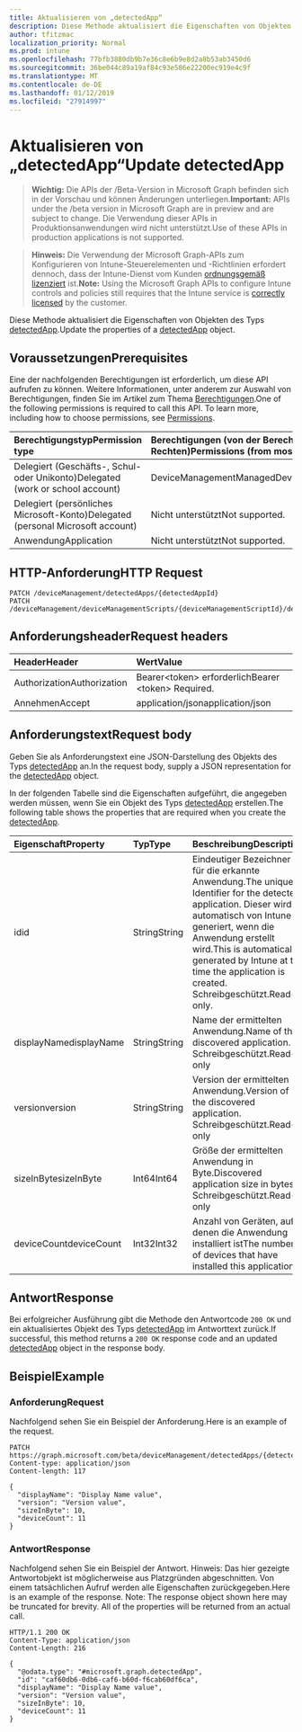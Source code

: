```yaml
---
title: Aktualisieren von „detectedApp“
description: Diese Methode aktualisiert die Eigenschaften von Objekten des Typs detectedApp.
author: tfitzmac
localization_priority: Normal
ms.prod: intune
ms.openlocfilehash: 77bfb3880db9b7e36c8e6b9e8d2a8b53ab3450d6
ms.sourcegitcommit: 36be044c89a19af84c93e586e22200ec919e4c9f
ms.translationtype: MT
ms.contentlocale: de-DE
ms.lasthandoff: 01/12/2019
ms.locfileid: "27914997"
---
```

# <a name="update-detectedapp"></a><span data-ttu-id="7b9e3-103">Aktualisieren von „detectedApp“</span><span class="sxs-lookup"><span data-stu-id="7b9e3-103">Update detectedApp</span></span>

> <span data-ttu-id="7b9e3-104">**Wichtig:** Die APIs der /Beta-Version in Microsoft Graph befinden sich in der Vorschau und können Änderungen unterliegen.</span><span class="sxs-lookup"><span data-stu-id="7b9e3-104">**Important:** APIs under the /beta version in Microsoft Graph are in preview and are subject to change.</span></span> <span data-ttu-id="7b9e3-105">Die Verwendung dieser APIs in Produktionsanwendungen wird nicht unterstützt.</span><span class="sxs-lookup"><span data-stu-id="7b9e3-105">Use of these APIs in production applications is not supported.</span></span>

> <span data-ttu-id="7b9e3-106">**Hinweis:** Die Verwendung der Microsoft Graph-APIs zum Konfigurieren von Intune-Steuerelementen und -Richtlinien erfordert dennoch, dass der Intune-Dienst vom Kunden [ordnungsgemäß lizenziert](https://go.microsoft.com/fwlink/?linkid=839381) ist.</span><span class="sxs-lookup"><span data-stu-id="7b9e3-106">**Note:** Using the Microsoft Graph APIs to configure Intune controls and policies still requires that the Intune service is [correctly licensed](https://go.microsoft.com/fwlink/?linkid=839381) by the customer.</span></span>

<span data-ttu-id="7b9e3-107">Diese Methode aktualisiert die Eigenschaften von Objekten des Typs [detectedApp](../resources/intune-devices-detectedapp.md).</span><span class="sxs-lookup"><span data-stu-id="7b9e3-107">Update the properties of a [detectedApp](../resources/intune-devices-detectedapp.md) object.</span></span>
## <a name="prerequisites"></a><span data-ttu-id="7b9e3-108">Voraussetzungen</span><span class="sxs-lookup"><span data-stu-id="7b9e3-108">Prerequisites</span></span>
<span data-ttu-id="7b9e3-p102">Eine der nachfolgenden Berechtigungen ist erforderlich, um diese API aufrufen zu können. Weitere Informationen, unter anderem zur Auswahl von Berechtigungen, finden Sie im Artikel zum Thema [Berechtigungen](/graph/permissions-reference).</span><span class="sxs-lookup"><span data-stu-id="7b9e3-p102">One of the following permissions is required to call this API. To learn more, including how to choose permissions, see [Permissions](/graph/permissions-reference).</span></span>

|<span data-ttu-id="7b9e3-111">Berechtigungstyp</span><span class="sxs-lookup"><span data-stu-id="7b9e3-111">Permission type</span></span>|<span data-ttu-id="7b9e3-112">Berechtigungen (von der Berechtigung mit den meisten Rechten zu der mit den wenigsten Rechten)</span><span class="sxs-lookup"><span data-stu-id="7b9e3-112">Permissions (from most to least privileged)</span></span>|
|:---|:---|
|<span data-ttu-id="7b9e3-113">Delegiert (Geschäfts-, Schul- oder Unikonto)</span><span class="sxs-lookup"><span data-stu-id="7b9e3-113">Delegated (work or school account)</span></span>|<span data-ttu-id="7b9e3-114">DeviceManagementManagedDevices.ReadWrite.All</span><span class="sxs-lookup"><span data-stu-id="7b9e3-114">DeviceManagementManagedDevices.ReadWrite.All</span></span>|
|<span data-ttu-id="7b9e3-115">Delegiert (persönliches Microsoft-Konto)</span><span class="sxs-lookup"><span data-stu-id="7b9e3-115">Delegated (personal Microsoft account)</span></span>|<span data-ttu-id="7b9e3-116">Nicht unterstützt</span><span class="sxs-lookup"><span data-stu-id="7b9e3-116">Not supported.</span></span>|
|<span data-ttu-id="7b9e3-117">Anwendung</span><span class="sxs-lookup"><span data-stu-id="7b9e3-117">Application</span></span>|<span data-ttu-id="7b9e3-118">Nicht unterstützt</span><span class="sxs-lookup"><span data-stu-id="7b9e3-118">Not supported.</span></span>|

## <a name="http-request"></a><span data-ttu-id="7b9e3-119">HTTP-Anforderung</span><span class="sxs-lookup"><span data-stu-id="7b9e3-119">HTTP Request</span></span>
<!-- {
  "blockType": "ignored"
}
-->
``` http
PATCH /deviceManagement/detectedApps/{detectedAppId}
PATCH /deviceManagement/deviceManagementScripts/{deviceManagementScriptId}/deviceRunStates/{deviceManagementScriptDeviceStateId}/managedDevice/detectedApps/{detectedAppId}
```

## <a name="request-headers"></a><span data-ttu-id="7b9e3-120">Anforderungsheader</span><span class="sxs-lookup"><span data-stu-id="7b9e3-120">Request headers</span></span>
|<span data-ttu-id="7b9e3-121">Header</span><span class="sxs-lookup"><span data-stu-id="7b9e3-121">Header</span></span>|<span data-ttu-id="7b9e3-122">Wert</span><span class="sxs-lookup"><span data-stu-id="7b9e3-122">Value</span></span>|
|:---|:---|
|<span data-ttu-id="7b9e3-123">Authorization</span><span class="sxs-lookup"><span data-stu-id="7b9e3-123">Authorization</span></span>|<span data-ttu-id="7b9e3-124">Bearer&lt;token&gt; erforderlich</span><span class="sxs-lookup"><span data-stu-id="7b9e3-124">Bearer &lt;token&gt; Required.</span></span>|
|<span data-ttu-id="7b9e3-125">Annehmen</span><span class="sxs-lookup"><span data-stu-id="7b9e3-125">Accept</span></span>|<span data-ttu-id="7b9e3-126">application/json</span><span class="sxs-lookup"><span data-stu-id="7b9e3-126">application/json</span></span>|

## <a name="request-body"></a><span data-ttu-id="7b9e3-127">Anforderungstext</span><span class="sxs-lookup"><span data-stu-id="7b9e3-127">Request body</span></span>
<span data-ttu-id="7b9e3-128">Geben Sie als Anforderungstext eine JSON-Darstellung des Objekts des Typs [detectedApp](../resources/intune-devices-detectedapp.md) an.</span><span class="sxs-lookup"><span data-stu-id="7b9e3-128">In the request body, supply a JSON representation for the [detectedApp](../resources/intune-devices-detectedapp.md) object.</span></span>

<span data-ttu-id="7b9e3-129">In der folgenden Tabelle sind die Eigenschaften aufgeführt, die angegeben werden müssen, wenn Sie ein Objekt des Typs [detectedApp](../resources/intune-devices-detectedapp.md) erstellen.</span><span class="sxs-lookup"><span data-stu-id="7b9e3-129">The following table shows the properties that are required when you create the [detectedApp](../resources/intune-devices-detectedapp.md).</span></span>

|<span data-ttu-id="7b9e3-130">Eigenschaft</span><span class="sxs-lookup"><span data-stu-id="7b9e3-130">Property</span></span>|<span data-ttu-id="7b9e3-131">Typ</span><span class="sxs-lookup"><span data-stu-id="7b9e3-131">Type</span></span>|<span data-ttu-id="7b9e3-132">Beschreibung</span><span class="sxs-lookup"><span data-stu-id="7b9e3-132">Description</span></span>|
|:---|:---|:---|
|<span data-ttu-id="7b9e3-133">id</span><span class="sxs-lookup"><span data-stu-id="7b9e3-133">id</span></span>|<span data-ttu-id="7b9e3-134">String</span><span class="sxs-lookup"><span data-stu-id="7b9e3-134">String</span></span>|<span data-ttu-id="7b9e3-135">Eindeutiger Bezeichner für die erkannte Anwendung.</span><span class="sxs-lookup"><span data-stu-id="7b9e3-135">The unique Identifier for the detected application.</span></span> <span data-ttu-id="7b9e3-136">Dieser wird automatisch von Intune generiert, wenn die Anwendung erstellt wird.</span><span class="sxs-lookup"><span data-stu-id="7b9e3-136">This is automatically generated by Intune at the time the application is created.</span></span> <span data-ttu-id="7b9e3-137">Schreibgeschützt.</span><span class="sxs-lookup"><span data-stu-id="7b9e3-137">Read-only.</span></span>|
|<span data-ttu-id="7b9e3-138">displayName</span><span class="sxs-lookup"><span data-stu-id="7b9e3-138">displayName</span></span>|<span data-ttu-id="7b9e3-139">String</span><span class="sxs-lookup"><span data-stu-id="7b9e3-139">String</span></span>|<span data-ttu-id="7b9e3-140">Name der ermittelten Anwendung.</span><span class="sxs-lookup"><span data-stu-id="7b9e3-140">Name of the discovered application.</span></span> <span data-ttu-id="7b9e3-141">Schreibgeschützt.</span><span class="sxs-lookup"><span data-stu-id="7b9e3-141">Read-only</span></span>|
|<span data-ttu-id="7b9e3-142">version</span><span class="sxs-lookup"><span data-stu-id="7b9e3-142">version</span></span>|<span data-ttu-id="7b9e3-143">String</span><span class="sxs-lookup"><span data-stu-id="7b9e3-143">String</span></span>|<span data-ttu-id="7b9e3-144">Version der ermittelten Anwendung.</span><span class="sxs-lookup"><span data-stu-id="7b9e3-144">Version of the discovered application.</span></span> <span data-ttu-id="7b9e3-145">Schreibgeschützt.</span><span class="sxs-lookup"><span data-stu-id="7b9e3-145">Read-only</span></span>|
|<span data-ttu-id="7b9e3-146">sizeInByte</span><span class="sxs-lookup"><span data-stu-id="7b9e3-146">sizeInByte</span></span>|<span data-ttu-id="7b9e3-147">Int64</span><span class="sxs-lookup"><span data-stu-id="7b9e3-147">Int64</span></span>|<span data-ttu-id="7b9e3-148">Größe der ermittelten Anwendung in Byte.</span><span class="sxs-lookup"><span data-stu-id="7b9e3-148">Discovered application size in bytes.</span></span> <span data-ttu-id="7b9e3-149">Schreibgeschützt.</span><span class="sxs-lookup"><span data-stu-id="7b9e3-149">Read-only</span></span>|
|<span data-ttu-id="7b9e3-150">deviceCount</span><span class="sxs-lookup"><span data-stu-id="7b9e3-150">deviceCount</span></span>|<span data-ttu-id="7b9e3-151">Int32</span><span class="sxs-lookup"><span data-stu-id="7b9e3-151">Int32</span></span>|<span data-ttu-id="7b9e3-152">Anzahl von Geräten, auf denen die Anwendung installiert ist</span><span class="sxs-lookup"><span data-stu-id="7b9e3-152">The number of devices that have installed this application</span></span>|



## <a name="response"></a><span data-ttu-id="7b9e3-153">Antwort</span><span class="sxs-lookup"><span data-stu-id="7b9e3-153">Response</span></span>
<span data-ttu-id="7b9e3-154">Bei erfolgreicher Ausführung gibt die Methode den Antwortcode `200 OK` und ein aktualisiertes Objekt des Typs [detectedApp](../resources/intune-devices-detectedapp.md) im Antworttext zurück.</span><span class="sxs-lookup"><span data-stu-id="7b9e3-154">If successful, this method returns a `200 OK` response code and an updated [detectedApp](../resources/intune-devices-detectedapp.md) object in the response body.</span></span>

## <a name="example"></a><span data-ttu-id="7b9e3-155">Beispiel</span><span class="sxs-lookup"><span data-stu-id="7b9e3-155">Example</span></span>
### <a name="request"></a><span data-ttu-id="7b9e3-156">Anforderung</span><span class="sxs-lookup"><span data-stu-id="7b9e3-156">Request</span></span>
<span data-ttu-id="7b9e3-157">Nachfolgend sehen Sie ein Beispiel der Anforderung.</span><span class="sxs-lookup"><span data-stu-id="7b9e3-157">Here is an example of the request.</span></span>
``` http
PATCH https://graph.microsoft.com/beta/deviceManagement/detectedApps/{detectedAppId}
Content-type: application/json
Content-length: 117

{
  "displayName": "Display Name value",
  "version": "Version value",
  "sizeInByte": 10,
  "deviceCount": 11
}
```

### <a name="response"></a><span data-ttu-id="7b9e3-158">Antwort</span><span class="sxs-lookup"><span data-stu-id="7b9e3-158">Response</span></span>
<span data-ttu-id="7b9e3-p107">Nachfolgend sehen Sie ein Beispiel der Antwort. Hinweis: Das hier gezeigte Antwortobjekt ist möglicherweise aus Platzgründen abgeschnitten. Von einem tatsächlichen Aufruf werden alle Eigenschaften zurückgegeben.</span><span class="sxs-lookup"><span data-stu-id="7b9e3-p107">Here is an example of the response. Note: The response object shown here may be truncated for brevity. All of the properties will be returned from an actual call.</span></span>
``` http
HTTP/1.1 200 OK
Content-Type: application/json
Content-Length: 216

{
  "@odata.type": "#microsoft.graph.detectedApp",
  "id": "caf60db6-0db6-caf6-b60d-f6cab60df6ca",
  "displayName": "Display Name value",
  "version": "Version value",
  "sizeInByte": 10,
  "deviceCount": 11
}
```





